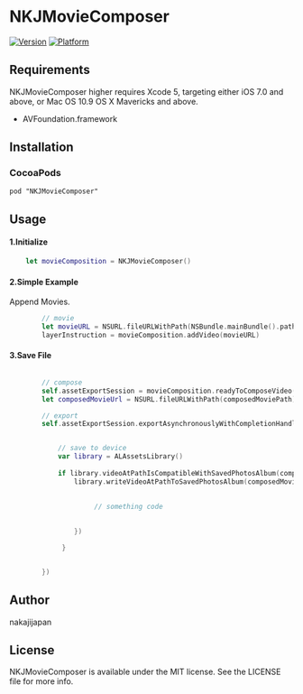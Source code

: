 # NKJMovieComposer

[![Version](http://cocoapod-badges.herokuapp.com/v/NKJMovieComposer/badge.png)](http://cocoadocs.org/docsets/NKJMovieComposer)
[![Platform](http://cocoapod-badges.herokuapp.com/p/NKJMovieComposer/badge.png)](http://cocoadocs.org/docsets/NKJMovieComposer)

## Requirements

NKJMovieComposer higher requires Xcode 5, targeting either iOS 7.0 and above, or Mac OS 10.9 OS X Mavericks and above.

* AVFoundation.framework

## Installation

### CocoaPods

```
pod "NKJMovieComposer"
```

## Usage

#### 1.Initialize

```swift
    let movieComposition = NKJMovieComposer()
```

#### 2.Simple Example

Append Movies.

```swift
        // movie
        let movieURL = NSURL.fileURLWithPath(NSBundle.mainBundle().pathForResource("movie001", ofType: "mov"))
        layerInstruction = movieComposition.addVideo(movieURL)
```


#### 3.Save File


```swift

        // compose
        self.assetExportSession = movieComposition.readyToComposeVideo(composedMoviePath)
        let composedMovieUrl = NSURL.fileURLWithPath(composedMoviePath)

        // export
        self.assetExportSession.exportAsynchronouslyWithCompletionHandler({() -> Void in


            // save to device
            var library = ALAssetsLibrary()
            
            if library.videoAtPathIsCompatibleWithSavedPhotosAlbum(composedMovieUrl) {
                library.writeVideoAtPathToSavedPhotosAlbum(composedMovieUrl, completionBlock: {(assetURL, assetError) -> Void in

                    
                     // something code
                    
                    
                })

             }


        })

```

## Author

nakajijapan

## License

NKJMovieComposer is available under the MIT license. See the LICENSE file for more info.


